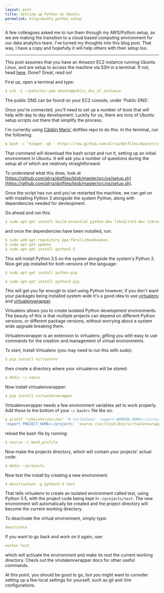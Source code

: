 ```yaml
---
layout: post
title: Setting up Python on Ubuntu
permalink: blog/ubuntu_python_setup
---
```


A few colleagues asked me to run them through my AWS/Python setup, as we are making the transition to a cloud based computing environment for our data analytics team. I've turned my thoughts into this blog post. That way, I have a copy and hopefully it will help others with their setup too.

-----
<!--more-->

This post assumes that you have an Amazon EC2 instance running Ubuntu Linux, and are setup to access the machine via SSH in a terminal. If not, head [here](http://docs.aws.amazon.com/AWSEC2/latest/UserGuide/AccessingInstancesLinux.html). Done? Great, read on!

First up, open a terminal and type:

``` yaml
$ ssh -i ~/path/to/.pem ubuntu@public_dns_of_instance
```

The public DNS can be found on your EC2 console, under 'Public DNS'.

Once you're connected, you'll need to set up a number of tools that will help with day to day development. Luckily for us, there are tons of Ubuntu setup scripts out there that simplify the process.

I'm currently using [Cătălin Mariș'](https://github.com/alrra) dotfiles repo to do this. In the terminal, run the following:

``` yaml
$ bash -c "$(wget -qO - https://raw.github.com/alrra/dotfiles/master/src/os/setup.sh)"
```

That command will download the bash script and run it, setting up an initial environment in Ubuntu. It will ask you a number of questions during the setup all of which are relatively straightforward.

To understand what this does, look at [https://github.com/alrra/dotfiles/blob/master/src/os/setup.sh](https://github.com/alrra/dotfiles/blob/master/src/os/setup.sh).

Once the script has run and you've restarted  the machine, we can get on with installing Python 3 alongside the system Python, along with dependencies needed for devleopment.

Go ahead and run this:

``` yaml
$ sudo apt-get install build-essential python-dev libsqlite3-dev libreadline6-dev libgdbm-dev zlib1g-dev libbz2-dev sqlite3 zip
```

and once the dependencies have been installed, run:

``` yaml
$ sudo add-apt-repository ppa:fkrull/deadsnakes
$ sudo apt-get update
$ sudo apt-get install python3.5
```

This will install Python 3.5 on the system alongside the system's Python 2. Now get pip installed for both versions of the language:

``` yaml
$ sudo apt-get install python-pip
```

``` yaml
$ sudo apt-get install python3-pip
```

This will get you far enough to start using Python however, if you don't want your packages being installed system wide it's a good idea to use [virtualenv](https://virtualenv.pypa.io/en/stable/) and [virtualenvwrapper](https://virtualenvwrapper.readthedocs.io/en/latest/).

Virtualenv allows you to create isolated Python development environments. The beauty of this is that multiple projects can depend on different Python versions, or different package versions, without worrying about a system wide upgrade breaking them.

Virtualenvwrapper is an extension to virtualenv, gifting you with easy to use commands for the creation and management of virtual environments.

To start, install Virtualenv (you may need to run this with sudo):

``` yaml
$ pip install virtualenv
```

then create a directory where your virtualenvs will be stored:

``` yaml
$ mkdir ~/.venvs
```

Now install virtualenvwrapper:

``` yaml
$ pip install virtualenvwrapper
```

Virtualenvwrapper needs a few environment variables set to work properly. Add these to the bottom of your `~/.bashrc` file like so:

``` yaml
$ printf '\n%s\n%s\n%s\n%s' '# virtualenv' 'export WORKON_HOME=~/virtualenvs' \
'export PROJECT_HOME=~/projects' 'source /usr/local/bin/virtualenvwrapper.sh' >> ~/.bash_functions
```

reload the bash file by running:

``` yaml
$ source ~/.bash_profile
```

Now make the projects directory, which will contain your projects' actual code:

``` yaml
$ mkdir ~/projects
```

Now test the install by creating a new environment:

``` yaml
$ mkvirtualenv -p python3.5 test
```

That tells virtualenv to create an isolated environment called test, using Python 3.5, with the project code being kept in `~/projects/test`. The new environment will automatically be created and the project directory will become the current working directory.

To deactivate the virtual environment, simply type:

``` yaml
deactivate
```

If you want to go back and work on it again, use:

``` yaml
workon test
```

which will activate the environment and make its root the current working directory. Check out the virutalenvwrapper docs for other useful commands.

At this point, you should be good to go, but you might want to consider setting up a few local settings for yourself, such as git and Vim configurations.


